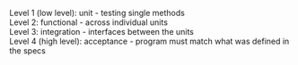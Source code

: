 Level 1 (low level): unit - testing single methods  
Level 2: functional - across individual units  
Level 3: integration - interfaces between the units  
Level 4 (high level): acceptance - program must match what was defined in the specs  